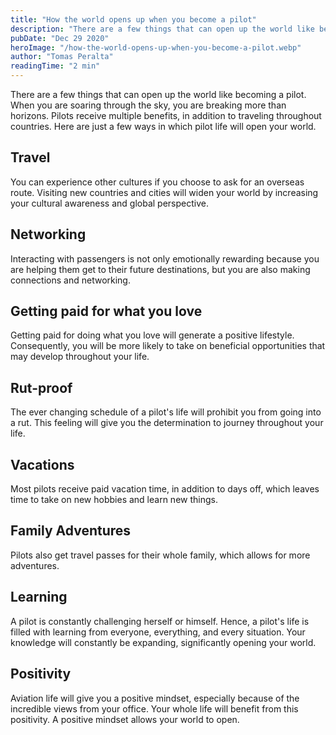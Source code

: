 ```yaml
---
title: "How the world opens up when you become a pilot"
description: "There are a few things that can open up the world like becoming a pilot. When you are soaring through the sky, you are breaking more than horizons. Pilots receive multiple benefits, in addition to traveling throughout countries. Here are just a few ways in which pilot life will open your world."
pubDate: "Dec 29 2020"
heroImage: "/how-the-world-opens-up-when-you-become-a-pilot.webp"
author: "Tomas Peralta"
readingTime: "2 min"
---
```


There are a few things that can open up the world like becoming a pilot. When you are soaring through the sky, you are breaking more than horizons. Pilots receive multiple benefits, in addition to traveling throughout countries. Here are just a few ways in which pilot life will open your world.

## Travel

You can experience other cultures if you choose to ask for an overseas route. Visiting new countries and cities will widen your world by increasing your cultural awareness and global perspective.

## Networking

Interacting with passengers is not only emotionally rewarding because you are helping them get to their future destinations, but you are also making connections and networking.

## Getting paid for what you love

Getting paid for doing what you love will generate a positive lifestyle. Consequently, you will be more likely to take on beneficial opportunities that may develop throughout your life.

## Rut-proof

The ever changing schedule of a pilot's life will prohibit you from going into a rut. This feeling will give you the determination to journey throughout your life.

## Vacations

Most pilots receive paid vacation time, in addition to days off, which leaves time to take on new hobbies and learn new things.

## Family Adventures

Pilots also get travel passes for their whole family, which allows for more adventures.

## Learning

A pilot is constantly challenging herself or himself. Hence, a pilot's life is filled with learning from everyone, everything, and every situation. Your knowledge will constantly be expanding, significantly opening your world.

## Positivity

Aviation life will give you a positive mindset, especially because of the incredible views from your office. Your whole life will benefit from this positivity. A positive mindset allows your world to open.

